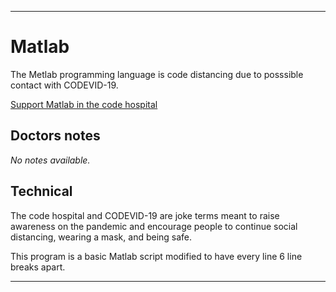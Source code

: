 
***

# Matlab

The Metlab programming language is code distancing due to posssible contact with CODEVID-19.

[Support Matlab in the code hospital](https://github.com/seanpm2001/Code-distancing/discussions/48)

## Doctors notes

_No notes available._

## Technical

The code hospital and CODEVID-19 are joke terms meant to raise awareness on the pandemic and encourage people to continue social distancing, wearing a mask, and being safe.

This program is a basic Matlab script modified to have every line 6 line breaks apart.

***
